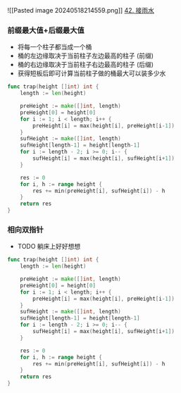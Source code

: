 ![[Pasted image 20240518214559.png]]
[42. 接雨水](https://leetcode.cn/problems/trapping-rain-water/)

### 前缀最大值+后缀最大值
- 将每一个柱子都当成一个桶
- 桶的左边缘取决于当前柱子左边最高的柱子 (前缀)
- 桶的右边缘取决于当前柱子右边最高的柱子 (后缀)
- 获得短板后即可计算当前柱子做的桶最大可以装多少水

```go
func trap(height []int) int {
	length := len(height)

	preHeight := make([]int, length)
	preHeight[0] = height[0]
	for i := 1; i < length; i++ {
		preHeight[i] = max(height[i], preHeight[i-1])
	}
	sufHeight := make([]int, length)
	sufHeight[length-1] = height[length-1]
	for i := length - 2; i >= 0; i-- {
		sufHeight[i] = max(height[i], sufHeight[i+1])
	}

	res := 0
	for i, h := range height {
		res += min(preHeight[i], sufHeight[i]) - h
	}
	return res
}
```

### 相向双指针
- TODO 躺床上好好想想

```go
func trap(height []int) int {
	length := len(height)

	preHeight := make([]int, length)
	preHeight[0] = height[0]
	for i := 1; i < length; i++ {
		preHeight[i] = max(height[i], preHeight[i-1])
	}
	sufHeight := make([]int, length)
	sufHeight[length-1] = height[length-1]
	for i := length - 2; i >= 0; i-- {
		sufHeight[i] = max(height[i], sufHeight[i+1])
	}

	res := 0
	for i, h := range height {
		res += min(preHeight[i], sufHeight[i]) - h
	}
	return res
}
```